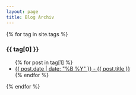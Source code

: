 ```yaml
---
layout: page
title: Blog Archiv
---
```


{% for tag in site.tags %}
  <h3>{{ tag[0] }}</h3>
  <ul>
    {% for post in tag[1] %}
      <li><a href="{{post.url}}">{{ post.date | date: "%B %Y" }} - {{ post.title }}</a></li>
    {% endfor %}
  </ul>
{% endfor %}
